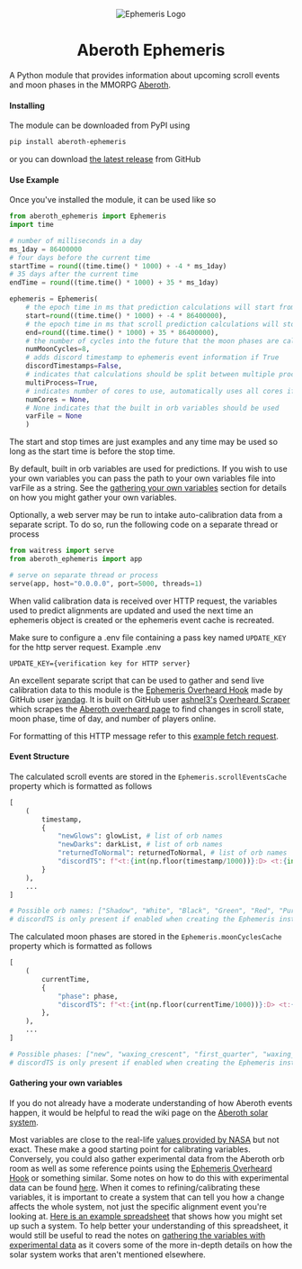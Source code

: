 <div style="user-select: none;" align="center">
    
![Ephemeris Logo](https://github.com/user-attachments/assets/ff091f40-9b89-453d-9692-cf10c9500475)
    
</div>

<h1 align="center">Aberoth Ephemeris</h1>

<p>A Python module that provides information about upcoming scroll events and moon phases in the MMORPG <a href="https://www.aberoth.com">Aberoth</a>.</p>

#### Installing
The module can be downloaded from PyPI using

```bash
pip install aberoth-ephemeris
```
or you can download [the latest release](https://github.com/jvandag/aberoth-ephemeris/releases) from GitHub
#### Use Example
Once you've installed the module, it can be used like so
```python
from aberoth_ephemeris import Ephemeris
import time

# number of milliseconds in a day
ms_1day = 86400000
# four days before the current time
startTime = round((time.time() * 1000) + -4 * ms_1day)
# 35 days after the current time
endTime = round((time.time() * 1000) + 35 * ms_1day)

ephemeris = Ephemeris(
    # the epoch time in ms that prediction calculations will start from
    start=round((time.time() * 1000) + -4 * 86400000),
    # the epoch time in ms that scroll prediction calculations will stop at
    end=round((time.time() * 1000) + 35 * 86400000),
    # the number of cycles into the future that the moon phases are calculated for
    numMoonCycles=8, 
    # adds discord timestamp to ephemeris event information if True
    discordTimestamps=False,
    # indicates that calculations should be split between multiple processes/cores
    multiProcess=True,
    # indicates number of cores to use, automatically uses all cores if None
    numCores = None,
    # None indicates that the built in orb variables should be used
    varFile = None
    )
```
The start and stop times are just examples and any time may be used so long as the start time is before the stop time.

By default, built in orb variables are used for predictions. If you wish to use your own variables you can pass the path to your own variables file into varFile as a string. See the [gathering your own variables](#gathering-your-own-variables) section for details on how you might gather your own variables.

Optionally, a web server may be run to intake auto-calibration data from a separate script. To do so, run the following code on a separate thread or process

```python
from waitress import serve
from aberoth_ephemeris import app

# serve on separate thread or process
serve(app, host="0.0.0.0", port=5000, threads=1)
```
When valid calibration data is received over HTTP request, the variables used to predict alignments are updated and used the next time an ephemeris object is created or the ephemeris event cache is recreated.

Make sure to configure a .env file containing a pass key named `UPDATE_KEY` for the http server request. 
Example .env
```
UPDATE_KEY={verification key for HTTP server}
```

An excellent separate script that can be used to gather and send live calibration data to this module is the [Ephemeris Overheard Hook](https://github.com/aberoth-community/ephemeris-overheard-hook/tree/main) made by GitHub user [jvandag](https://github.com/jvandag). It is built on GitHub user [ashnel3's](https://github.com/ashnel3) [Overheard Scraper](https://github.com/aberoth-community/overheard) which scrapes the [Aberoth overheard page](https://aberoth.com/highscore/overheard.html) to find changes in scroll state, moon phase, time of day, and number of players online.

For formatting of this HTTP message refer to this [example fetch request](aberoth_ephemeris/UpdateWebServer/exampleCalibrationMsg.js).

#### Event Structure
The calculated scroll events are stored in the `Ephemeris.scrollEventsCache` property which is formatted as follows
```python
[
    (
        timestamp,
        {
            "newGlows": glowList, # list of orb names
            "newDarks": darkList, # list of orb names
            "returnedToNormal": returnedToNormal, # list of orb names
            "discordTS": f"<t:{int(np.floor(timestamp/1000))}:D> <t:{int(np.floor(timestamp/1000))}:T>"
        }
    ),
    ...
]

# Possible orb names: ["Shadow", "White", "Black", "Green", "Red", "Purple", "Yellow", "Cyan", "Blue"]
# discordTS is only present if enabled when creating the Ephemeris instance
```

The calculated moon phases are stored in the `Ephemeris.moonCyclesCache` property which is formatted as follows

```python
[
    (
        currentTime,
        {
            "phase": phase,
            "discordTS": f"<t:{int(np.floor(currentTime/1000))}:D> <t:{int(np.floor(currentTime/1000))}:t>",
        },
    ),
    ...
]

# Possible phases: ["new", "waxing_crescent", "first_quarter", "waxing_gibbous", "full", "waning_gibbous", "third_quarter", "waning_crescent"]
# discordTS is only present if enabled when creating the Ephemeris instance
```

#### Gathering your own variables
If you do not already have a moderate understanding of how Aberoth events happen, it would be helpful to read the wiki page on the [Aberoth solar system](https://bookofaberoth.fandom.com/wiki/Solar_System).

 Most variables are close to the real-life [values provided by NASA](https://nssdc.gsfc.nasa.gov/planetary/factsheet/) but not exact. These make a good starting point for calibrating variables. Conversely, you could also gather experimental data from the Aberoth orb room as well as some reference points using the [Ephemeris Overheard Hook](https://github.com/aberoth-community/ephemeris-overheard-hook/tree/main) or something similar. Some notes on how to do this with experimental data can be found [here](https://docs.google.com/document/d/1Zm3-20HE9L-DPRuTaEgN9hdeDa8B2-0iSYuh6M82Rs8/edit?usp=sharing). When it comes to refining/calibrating these variables, it is important to create a system that can tell you how a change affects the whole system, not just the specific alignment event you're looking at. [Here is an example spreadsheet](https://docs.google.com/spreadsheets/d/1QrP-_moAXsK96srTq3BXStWcX4WGAzbLB_idEUgXuy4/edit?usp=sharing) that shows how you might set up such a system. To help better your understanding of this spreadsheet, it would still be useful to read the notes on [gathering the variables with experimental data](https://docs.google.com/document/d/1Zm3-20HE9L-DPRuTaEgN9hdeDa8B2-0iSYuh6M82Rs8/edit?usp=sharing) as it covers some of the more in-depth details on how the solar system works that aren't mentioned elsewhere.